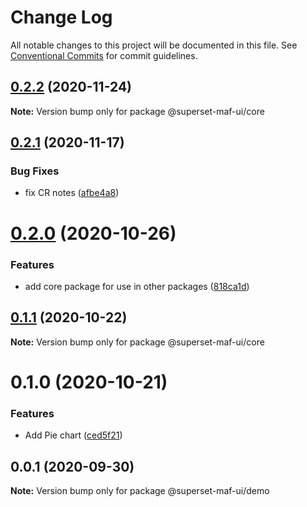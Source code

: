 # Change Log

All notable changes to this project will be documented in this file.
See [Conventional Commits](https://conventionalcommits.org) for commit guidelines.

## [0.2.2](https://gitlab.com/nielsen-media/maf/superset/superset-maf-ui/compare/@superset-maf-ui/core@0.2.0...@superset-maf-ui/core@0.2.2) (2020-11-24)

**Note:** Version bump only for package @superset-maf-ui/core





## [0.2.1](https://gitlab.com/nielsen-media/maf/superset/superset-maf-ui/compare/@superset-maf-ui/core@0.2.0...@superset-maf-ui/core@0.2.1) (2020-11-17)


### Bug Fixes

* fix CR notes ([afbe4a8](https://gitlab.com/nielsen-media/maf/superset/superset-maf-ui/commit/afbe4a8fd75dcf9ddd1bdf29801f549f68766e31))





# [0.2.0](https://gitlab.com/nielsen-media/maf/superset/superset-maf-ui/compare/@superset-maf-ui/core@0.1.1...@superset-maf-ui/core@0.2.0) (2020-10-26)


### Features

* add core package for use in other packages ([818ca1d](https://gitlab.com/nielsen-media/maf/superset/superset-maf-ui/commit/818ca1df6b53e9d8589fd8493e343f357e82e965))





## [0.1.1](https://gitlab.com/nielsen-media/maf/superset/superset-maf-ui/compare/@superset-maf-ui/core@0.1.0...@superset-maf-ui/core@0.1.1) (2020-10-22)

**Note:** Version bump only for package @superset-maf-ui/core





# 0.1.0 (2020-10-21)


### Features

* Add Pie chart ([ced5f21](https://gitlab.com/nielsen-media/maf/superset/superset-maf-ui/commit/ced5f2185ddfec2003d0b88b42c075beea0f0cb2))





## 0.0.1 (2020-09-30)

**Note:** Version bump only for package @superset-maf-ui/demo
